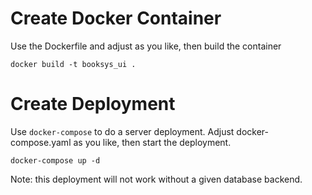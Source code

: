 # Create Docker Container

Use the Dockerfile and adjust as you like, then build the container

`
docker build -t booksys_ui .
`

# Create Deployment

Use `docker-compose` to do a server deployment. Adjust docker-compose.yaml as you like, then start the deployment.

`
docker-compose up -d
`

Note: this deployment will not work without a given database backend.
